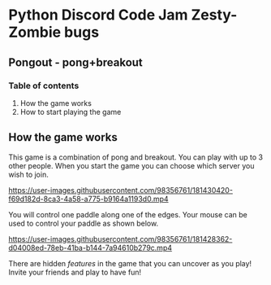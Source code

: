 # Python Discord Code Jam Zesty-Zombie bugs  
   
## Pongout - pong+breakout
### Table of contents  
1) How the game works  
2) How to start playing the game  

## How the game works  
This game is a combination of pong and breakout. You can play with up to 3 other people. When you start the game you can choose which server you wish to join.  

https://user-images.githubusercontent.com/98356761/181430420-f69d182d-8ca3-4a58-a775-b9164a1193d0.mp4

You will control one paddle along one of the edges. Your mouse can be used to control your paddle as shown below.

https://user-images.githubusercontent.com/98356761/181428362-d04008ed-78eb-41ba-b144-7a94610b279c.mp4
  
There are hidden *features* in the game that you can uncover as you play! Invite your friends and play to have fun!